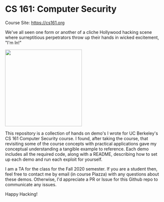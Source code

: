 # CS 161: Computer Security
Course Site: https://cs161.org

We've all seen one form or another of a cliche Hollywood hacking scene where surreptitious perpetrators throw up their hands in wicked excitement, "I'm In!"

<img src="https://i.kym-cdn.com/entries/icons/facebook/000/031/991/cover3.jpg" width="250px"/>

This repository is a collection of hands on demo's I wrote for UC Berkeley's CS 161 Computer Security course. I found, after taking the course, that revisiting some of the course concepts with practical applications gave my conceptual understanding a tangible example to reference. Each demo includes all the required code, along with a README, describing how to set up each demo and run each exploit for yourself.

I am a TA for the class for the Fall 2020 semester. If you are a student then, feel free to contact me by email (in course Piazza) with any questions about these demos. Otherwise, I'd appreciate a PR or Issue for this Github repo to communicate any issues.

Happy Hacking!
